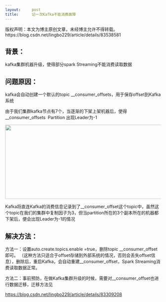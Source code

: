 ```yaml
---
layout:     post
title:      记一次Kafka不能消费故障
---
```

<div id="article_content" class="article_content clearfix csdn-tracking-statistics" data-pid="blog" data-mod="popu_307" data-dsm="post">
								<div class="article-copyright">
					版权声明：本文为博主原创文章，未经博主允许不得转载。					https://blog.csdn.net/lingbo229/article/details/83538581				</div>
								            <link rel="stylesheet" href="https://csdnimg.cn/release/phoenix/template/css/ck_htmledit_views-f76675cdea.css">
						<div class="htmledit_views" id="content_views">
                <h2>背景：</h2>

<p>kafka集群机器升级，使得部分spark Streaming不能消费读取数据</p>

<h2>问题原因：</h2>

<p>kafka会自动创建一个默认的topic __consumer_offsets，用于保存offset到Kafka系统</p>

<p>由于我们集群kafka节点有7个，当逐渐的下架上架机器后，使得__consumer_offsets  Partition 出现Leader为-1</p>

<p><img alt="" class="has" height="239" src="https://img-blog.csdnimg.cn/20181030110614669.png?x-oss-process=image/watermark,type_ZmFuZ3poZW5naGVpdGk,shadow_10,text_aHR0cHM6Ly9ibG9nLmNzZG4ubmV0L2xpbmdibzIyOQ==,size_16,color_FFFFFF,t_70" width="705"></p>

<p>Kafka将直连Kafka的消费信息记录到了__consumer_offset这个topic中，虽然这个topic在我们的集群中复制因子为3，但当partition所在的3个副本所在的机器都下架后，便会出现Leader为-1的情况 </p>

<h2>解决方法：</h2>

<p>方法一：设置auto.create.topics.enable =true，删除topic __consumer_offset即可。 （这种方法只适合于offset存储到外部系统的情况，否则会丢失offset信息），删除后，重启Kafka，会自动重建__consumer_offset，Spark Streaming消费读取数据正常。</p>

<p>方法二：事前预防，在做Kafka集群升级的时候，需要对__consumer_offset也进行数据迁移，迁移方法见</p>

<p><a href="https://blog.csdn.net/lingbo229/article/details/83309208" rel="nofollow">https://blog.csdn.net/lingbo229/article/details/83309208</a></p>            </div>
                </div>